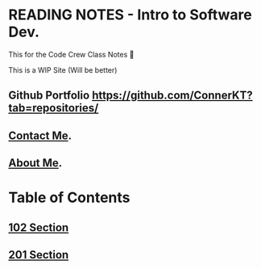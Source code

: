 # **READING NOTES - Intro to Software Dev.**

This for the Code Crew Class Notes 📓

This is a WIP Site (Will be better)

## **Github Portfolio** <https://github.com/ConnerKT?tab=repositories/>

## [**Contact Me**](https://connerkt.github.io/Reading-Notes/Contacts/).

## **[About Me](https://connerkt.github.io/Reading-Notes/AboutMe/)**.

# **Table of Contents**

## [102 Section](https://connerkt.github.io/Reading-Notes/102/)

## [201 Section](https://connerkt.github.io/Reading-Notes/201)
